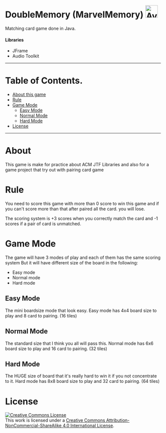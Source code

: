 # DoubleMemory (MarvelMemory) <img src="https://legendaorui.files.wordpress.com/2012/08/avengerings.gif" height="40" alt="Avenger logo" title="MarvelMemory">

Matching card game done in Java.

#### Libraries

- JFrame
- Audio Toolkit

-------

# Table of Contents.

- [About this game](#about)
- [Rule](#rule)
- [Game Mode](#game-mode)
  - [Easy Mode](#easy-mode)
  - [Normal Mode](#normal-mode)
  - [Hard Mode](#hard-mode)
- [License](#license)

-------

# About

This game is make for practice about ACM JTF Libraries and also for a game project that try out with pairing card game

# Rule

You need to score this game with more than 0 score to win this game and if you can't score more than that after paired
all the card. you will lose.

The scoring system is +3 scores when you correctly match the card and -1 scores if a pair of card is unmatched.

# Game Mode

The game will have 3 modes of play and each of them has the same scoring system 
But it will have different size of the board in the following:

- Easy mode
- Normal mode
- Hard mode

## Easy Mode

The mini boardsize mode that look easy.
Easy mode has 4x4 board size to play and 8 card to pairing. (16 tiles)

## Normal Mode

The standard size that I think you all will pass this.
Normal mode has 6x6 board size to play and 16 card to pairing. (32 tiles)

## Hard Mode

The HUGE size of board that it's really hard to win it if you not concentrate to it.
Hard mode has 8x8 board size to play and 32 card to pairing. (64 tiles)

# License

<a rel="license" href="http://creativecommons.org/licenses/by-nc-sa/4.0/"><img alt="Creative Commons License" style="border-width:0" src="https://i.creativecommons.org/l/by-nc-sa/4.0/88x31.png" /></a><br />This work is licensed under a <a rel="license" href="http://creativecommons.org/licenses/by-nc-sa/4.0/">Creative Commons Attribution-NonCommercial-ShareAlike 4.0 International License</a>.

